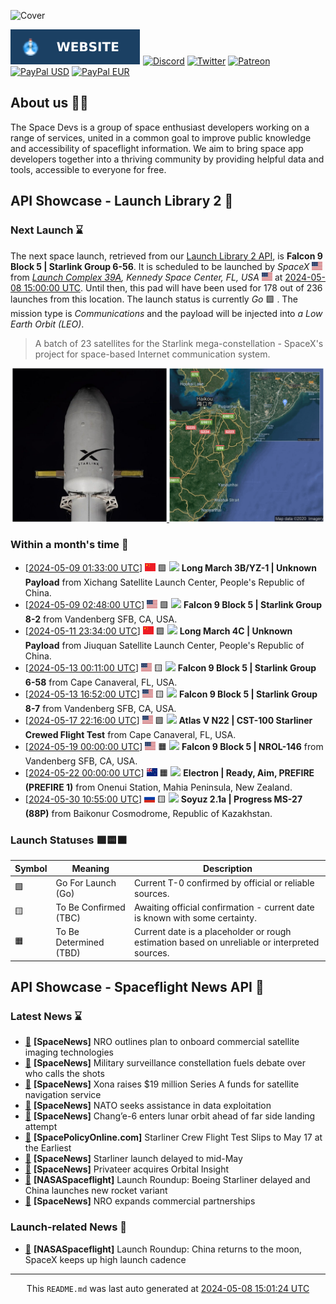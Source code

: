 ![Cover](https://raw.githubusercontent.com/TheSpaceDevs/Tutorials/main/assets/tsd_cover.png)


[![Website](https://raw.githubusercontent.com/TheSpaceDevs/Tutorials/e36b2c250ce7fcd4a801c1ed6cb1f9f9d031696b/assets/badge_tsd_website.svg)](https://thespacedevs.com/)
[![Discord](https://img.shields.io/badge/Discord-%237289DA.svg?style=for-the-badge&logo=discord&logoColor=white)](https://discord.gg/p7ntkNA)
[![Twitter](https://img.shields.io/badge/Twitter-%231DA1F2.svg?style=for-the-badge&logo=Twitter&logoColor=white)](https://twitter.com/TheSpaceDevs)
[![Patreon](https://img.shields.io/badge/Patreon-F96854?style=for-the-badge&logo=patreon&logoColor=white)](https://www.patreon.com/TheSpaceDevs)
[![PayPal USD](https://img.shields.io/badge/PayPal-00457C?style=for-the-badge&logo=paypal&logoColor=white&label=USD)](https://www.paypal.com/donate/?hosted_button_id=UCPX4EL6E9JFA)
[![PayPal EUR](https://img.shields.io/badge/PayPal-00457C?style=for-the-badge&logo=paypal&logoColor=white&label=EUR)](https://www.paypal.com/donate/?hosted_button_id=5S7MGGWJJBHL6)

## About us 🧑‍🚀
The Space Devs is a group of space enthusiast developers working on a range of
services, united in a common goal to improve public knowledge and accessibility
of spaceflight information. We aim to bring space app developers together into a
thriving community by providing helpful data and tools, accessible to everyone
for free.

## API Showcase - Launch Library 2 🚀

### Next Launch ⌛
The next space launch, retrieved from our
<a href="https://thespacedevs.com/llapi">Launch Library 2 API</a>, is
**Falcon 9 Block 5 | Starlink Group 6-56**. It is scheduled to be launched by *SpaceX*
<img width="17" src="https://raw.githubusercontent.com/lipis/flag-icons/main/flags/4x3/us.svg" />
from *<a href="https://en.wikipedia.org/wiki/Kennedy_Space_Center_Launch_Complex_39#Launch_Pad_39A">Launch Complex 39A</a>, Kennedy Space Center, FL, USA*
<img width="17" src="https://raw.githubusercontent.com/lipis/flag-icons/main/flags/4x3/us.svg" />
at <a href="https://www.timeanddate.com/worldclock/fixedtime.html?iso=20240508T150000">2024-05-08 15:00:00 UTC</a>.  Until
then, this pad will have been used for 178
out of 236 launches from this location. The launch status is currently
*Go* 🟩 . The mission type is
*Communications* and the payload will be injected
into *a Low Earth Orbit
(LEO)*.
<br>
<blockquote>
  A batch of 23 satellites for the Starlink mega-constellation - SpaceX's project for space-based Internet communication system.
</blockquote>

<p float="left" align="center">
  <a href="https://en.wikipedia.org/wiki/Falcon_9" >
    <img alt="launch-image" width="49%" src="profile/cache/launch_image.png" />
  </a>
  <a href="https://www.google.com/maps?q=28.60822681,-80.60428186" >
    <img alt="pad-location" width="49%" src="profile/cache/new_pad_image.png"  />
  </a>
</p>

### Within a month's time 📅
- \[<a href="https://www.timeanddate.com/worldclock/fixedtime.html?iso=20240509T013300">2024-05-09 01:33:00 UTC</a>\]  <img width="17" src="https://raw.githubusercontent.com/lipis/flag-icons/main/flags/4x3/cn.svg" /> 🟩  <a href="https://www.google.com/calendar/render?action=TEMPLATE&text=Long March 3B/YZ-1 | Unknown Payload&location=Xichang Satellite Launch Center, People&#x27;s Republic of China&dates=20240509T013300Z%2F20240509T021400Z"><img border="0" width="15" src="https://upload.wikimedia.org/wikipedia/commons/a/a5/Google_Calendar_icon_%282020%29.svg"></a> **Long March 3B/YZ-1 | Unknown Payload** from Xichang Satellite Launch Center, People's Republic of China.
- \[<a href="https://www.timeanddate.com/worldclock/fixedtime.html?iso=20240509T024800">2024-05-09 02:48:00 UTC</a>\]  <img width="17" src="https://raw.githubusercontent.com/lipis/flag-icons/main/flags/4x3/us.svg" /> 🟩  <a href="https://www.google.com/calendar/render?action=TEMPLATE&text=Falcon 9 Block 5 | Starlink Group 8-2&location=Vandenberg SFB, CA, USA&dates=20240509T024800Z%2F20240509T053000Z"><img border="0" width="15" src="https://upload.wikimedia.org/wikipedia/commons/a/a5/Google_Calendar_icon_%282020%29.svg"></a> **Falcon 9 Block 5 | Starlink Group 8-2** from Vandenberg SFB, CA, USA.
- \[<a href="https://www.timeanddate.com/worldclock/fixedtime.html?iso=20240511T233400">2024-05-11 23:34:00 UTC</a>\]  <img width="17" src="https://raw.githubusercontent.com/lipis/flag-icons/main/flags/4x3/cn.svg" /> 🟩  <a href="https://www.google.com/calendar/render?action=TEMPLATE&text=Long March 4C | Unknown Payload&location=Jiuquan Satellite Launch Center, People&#x27;s Republic of China&dates=20240511T233400Z%2F20240512T000800Z"><img border="0" width="15" src="https://upload.wikimedia.org/wikipedia/commons/a/a5/Google_Calendar_icon_%282020%29.svg"></a> **Long March 4C | Unknown Payload** from Jiuquan Satellite Launch Center, People's Republic of China.
- \[<a href="https://www.timeanddate.com/worldclock/fixedtime.html?iso=20240513T001100">2024-05-13 00:11:00 UTC</a>\]  <img width="17" src="https://raw.githubusercontent.com/lipis/flag-icons/main/flags/4x3/us.svg" /> 🟨  <a href="https://www.google.com/calendar/render?action=TEMPLATE&text=Falcon 9 Block 5 | Starlink Group 6-58&location=Cape Canaveral, FL, USA&dates=20240513T001100Z%2F20240513T044200Z"><img border="0" width="15" src="https://upload.wikimedia.org/wikipedia/commons/a/a5/Google_Calendar_icon_%282020%29.svg"></a> **Falcon 9 Block 5 | Starlink Group 6-58** from Cape Canaveral, FL, USA.
- \[<a href="https://www.timeanddate.com/worldclock/fixedtime.html?iso=20240513T165200">2024-05-13 16:52:00 UTC</a>\]  <img width="17" src="https://raw.githubusercontent.com/lipis/flag-icons/main/flags/4x3/us.svg" /> 🟨  <a href="https://www.google.com/calendar/render?action=TEMPLATE&text=Falcon 9 Block 5 | Starlink Group 8-7&location=Vandenberg SFB, CA, USA&dates=20240513T165200Z%2F20240513T212300Z"><img border="0" width="15" src="https://upload.wikimedia.org/wikipedia/commons/a/a5/Google_Calendar_icon_%282020%29.svg"></a> **Falcon 9 Block 5 | Starlink Group 8-7** from Vandenberg SFB, CA, USA.
- \[<a href="https://www.timeanddate.com/worldclock/fixedtime.html?iso=20240517T221600">2024-05-17 22:16:00 UTC</a>\]  <img width="17" src="https://raw.githubusercontent.com/lipis/flag-icons/main/flags/4x3/us.svg" /> 🟩  <a href="https://www.google.com/calendar/render?action=TEMPLATE&text=Atlas V N22 | CST-100 Starliner Crewed Flight Test&location=Cape Canaveral, FL, USA&dates=20240517T221600Z%2F20240517T221600Z"><img border="0" width="15" src="https://upload.wikimedia.org/wikipedia/commons/a/a5/Google_Calendar_icon_%282020%29.svg"></a> **Atlas V N22 | CST-100 Starliner Crewed Flight Test** from Cape Canaveral, FL, USA.
- \[<a href="https://www.timeanddate.com/worldclock/fixedtime.html?iso=20240519T000000">2024-05-19 00:00:00 UTC</a>\]  <img width="17" src="https://raw.githubusercontent.com/lipis/flag-icons/main/flags/4x3/us.svg" /> 🟧  <a href="https://www.google.com/calendar/render?action=TEMPLATE&text=Falcon 9 Block 5 | NROL-146&location=Vandenberg SFB, CA, USA&dates=20240519T000000Z%2F20240519T000000Z"><img border="0" width="15" src="https://upload.wikimedia.org/wikipedia/commons/a/a5/Google_Calendar_icon_%282020%29.svg"></a> **Falcon 9 Block 5 | NROL-146** from Vandenberg SFB, CA, USA.
- \[<a href="https://www.timeanddate.com/worldclock/fixedtime.html?iso=20240522T000000">2024-05-22 00:00:00 UTC</a>\]  <img width="17" src="https://raw.githubusercontent.com/lipis/flag-icons/main/flags/4x3/nz.svg" /> 🟧  <a href="https://www.google.com/calendar/render?action=TEMPLATE&text=Electron | Ready, Aim, PREFIRE (PREFIRE 1)&location=Onenui Station, Mahia Peninsula, New Zealand&dates=20240522T000000Z%2F20240522T000000Z"><img border="0" width="15" src="https://upload.wikimedia.org/wikipedia/commons/a/a5/Google_Calendar_icon_%282020%29.svg"></a> **Electron | Ready, Aim, PREFIRE (PREFIRE 1)** from Onenui Station, Mahia Peninsula, New Zealand.
- \[<a href="https://www.timeanddate.com/worldclock/fixedtime.html?iso=20240530T105500">2024-05-30 10:55:00 UTC</a>\]  <img width="17" src="https://raw.githubusercontent.com/lipis/flag-icons/main/flags/4x3/ru.svg" /> 🟨  <a href="https://www.google.com/calendar/render?action=TEMPLATE&text=Soyuz 2.1a | Progress MS-27 (88P)&location=Baikonur Cosmodrome, Republic of Kazakhstan&dates=20240530T105500Z%2F20240530T105500Z"><img border="0" width="15" src="https://upload.wikimedia.org/wikipedia/commons/a/a5/Google_Calendar_icon_%282020%29.svg"></a> **Soyuz 2.1a | Progress MS-27 (88P)** from Baikonur Cosmodrome, Republic of Kazakhstan.


### Launch Statuses 🟩🟨🟧
<p align="center">
    <table class="tg">
    <thead>
      <tr>
        <th class="tg-0pky">Symbol</th>
        <th class="tg-0pky">Meaning</th>
        <th class="tg-0pky">Description</th>
      </tr>
    </thead>
    <tbody>
      <tr>
        <td class="tg-0pky">🟩</td>
        <td class="tg-0pky">Go For Launch (Go)</td>
        <td class="tg-0pky">Current T-0 confirmed by official or reliable sources.</td>
      </tr>
      <tr>
        <td class="tg-0pky">🟨</td>
        <td class="tg-0pky">To Be Confirmed (TBC)</td>
        <td class="tg-0pky">Awaiting official confirmation - current date is known with some certainty.</td>
      </tr>
      <tr>
        <td class="tg-0pky">🟧</td>
        <td class="tg-0pky">To Be Determined (TBD)</td>
        <td class="tg-0pky">Current date is a placeholder or rough estimation based on unreliable or interpreted sources.</td>
      </tr>
    </tbody>
    </table>
</p>

## API Showcase - Spaceflight News API 📰

### Latest News ⌛
- <a href="https://spacenews.com/nro-outlines-plan-to-onboard-commercial-satellite-imaging-technologies/" >🔗</a> **[SpaceNews]** NRO outlines plan to onboard commercial satellite imaging technologies
- <a href="https://spacenews.com/military-surveillance-constellation-fuels-debate-over-who-calls-the-shots/" >🔗</a> **[SpaceNews]** Military surveillance constellation fuels debate over who calls the shots
- <a href="https://spacenews.com/xona-raises-19-million-series-a-funds-for-satellite-navigation-service/" >🔗</a> **[SpaceNews]** Xona raises $19 million Series A funds for satellite navigation service
- <a href="https://spacenews.com/nato-seeks-assistance-in-data-exploitation/" >🔗</a> **[SpaceNews]** NATO seeks assistance in data exploitation
- <a href="https://spacenews.com/change-6-enters-lunar-orbit-ahead-of-far-side-landing-attempt/" >🔗</a> **[SpaceNews]** Chang’e-6 enters lunar orbit ahead of far side landing attempt
- <a href="https://spacepolicyonline.com/news/starliner-crew-flight-test-slips-to-may-17-at-the-earliest/" >🔗</a> **[SpacePolicyOnline.com]** Starliner Crew Flight Test Slips to May 17 at the Earliest
- <a href="https://spacenews.com/starliner-launch-delayed-to-mid-may/" >🔗</a> **[SpaceNews]** Starliner launch delayed to mid-May
- <a href="https://spacenews.com/privateer-acquires-orbital-insight/" >🔗</a> **[SpaceNews]** Privateer acquires Orbital Insight
- <a href="https://www.nasaspaceflight.com/2024/05/launch-roundup-05072024/" >🔗</a> **[NASASpaceflight]** Launch Roundup: Boeing Starliner delayed and China launches new rocket variant
- <a href="https://spacenews.com/nro-expands-commercial-partnerships/" >🔗</a> **[SpaceNews]** NRO expands commercial partnerships


### Launch-related News 🚀

- <a href="https://www.nasaspaceflight.com/2024/04/launch-roundup-042924/" >🔗</a> **[NASASpaceflight]** Launch Roundup: China returns to the moon, SpaceX keeps up high launch cadence


<hr>
  <div align="center">
  This <code>README.md</code> was last auto generated at <a href="https://www.timeanddate.com/worldclock/fixedtime.html?iso=20240508T150124">2024-05-08 15:01:24 UTC</a>
  <br>
  <!-- <a href="https://medium.com/@g.h.garrett" target="_blank">Learn to add space launches to your profile here!</a> -->
</div>